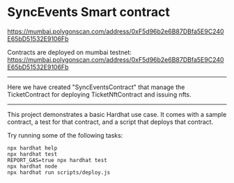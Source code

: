 # SyncEvents Smart contract

https://mumbai.polygonscan.com/address/0xF5d96b2e6B87DBfa5E9C240E65bD51532E9106Fb

Contracts are deployed on mumbai testnet: https://mumbai.polygonscan.com/address/0xF5d96b2e6B87DBfa5E9C240E65bD51532E9106Fb



-------------------------

Here we have created "SyncEventsContract" that manage the TicketContract for deploying TicketNftContract and issuing nfts.

------


This project demonstrates a basic Hardhat use case. It comes with a sample contract, a test for that contract, and a script that deploys that contract.

Try running some of the following tasks:

```shell
npx hardhat help
npx hardhat test
REPORT_GAS=true npx hardhat test
npx hardhat node
npx hardhat run scripts/deploy.js
```
